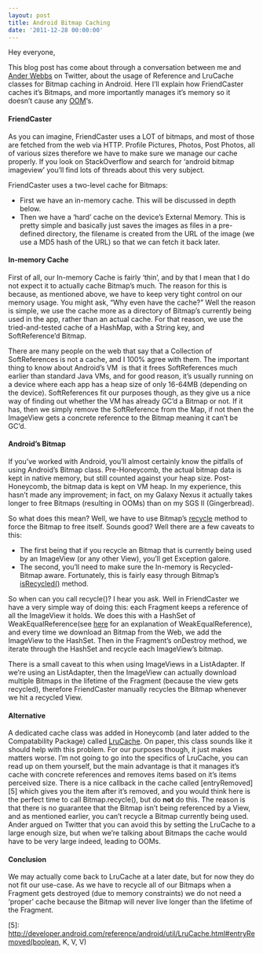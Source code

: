 ```yaml
---
layout: post
title: Android Bitmap Caching
date: '2011-12-28 00:00:00'
---
```


Hey everyone,

This blog post has come about through a conversation between me and [Ander Webbs][1] on Twitter, about the usage of Reference and LruCache classes for Bitmap caching in Android. Here I&#8217;ll explain how FriendCaster caches it&#8217;s Bitmaps, and more importantly manages it&#8217;s memory so it doesn&#8217;t cause any [OOM][2]&#8216;s.  
<!--more-->

#### FriendCaster

As you can imagine, FriendCaster uses a LOT of bitmaps, and most of those are fetched from the web via HTTP. Profile Pictures, Photos, Post Photos, all of various sizes therefore we have to make sure we manage our cache properly. If you look on StackOverflow and search for &#8216;android bitmap imageview&#8217; you&#8217;ll find lots of threads about this very subject.

FriendCaster uses a two-level cache for Bitmaps:

*   First we have an in-memory cache. This will be discussed in depth below.
*   Then we have a &#8216;hard&#8217; cache on the device&#8217;s External Memory. This is pretty simple and basically just saves the images as files in a pre-defined directory, the filename is created from the URL of the image (we use a MD5 hash of the URL) so that we can fetch it back later.

#### In-memory Cache

First of all, our In-memory Cache is fairly &#8216;thin&#8217;, and by that I mean that I do not expect it to actually cache Bitmap&#8217;s much. The reason for this is because, as mentioned above, we have to keep very tight control on our memory usage. You might ask, &#8220;Why even have the cache?&#8221; Well the reason is simple, we use the cache more as a directory of Bitmap&#8217;s currently being used in the app, rather than an actual cache. For that reason, we use the tried-and-tested cache of a HashMap, with a String key, and SoftReference&#8217;d Bitmap.

There are many people on the web that say that a Collection of SoftReferences is not a cache, and I 100% agree with them. The important thing to know about Android&#8217;s VM  is that it frees SoftReferences much earlier than standard Java VMs, and for good reason, it&#8217;s usually running on a device where each app has a heap size of only 16-64MB (depending on the device). SoftReferences fit our purposes though, as they give us a nice way of finding out whether the VM has already GC&#8217;d a Bitmap or not. If it has, then we simply remove the SoftReference from the Map, if not then the ImageView gets a concrete reference to the Bitmap meaning it can&#8217;t be GC&#8217;d.

#### Android&#8217;s Bitmap

If you&#8217;ve worked with Android, you&#8217;ll almost certainly know the pitfalls of using Android&#8217;s Bitmap class. Pre-Honeycomb, the actual bitmap data is kept in native memory, but still counted against your heap size. Post-Honeycomb, the bitmap data is kept on VM heap. In my experience, this hasn&#8217;t made any improvement; in fact, on my Galaxy Nexus it actually takes longer to free Bitmaps (resulting in OOMs) than on my SGS II (Gingerbread).

So what does this mean? Well, we have to use Bitmap&#8217;s [recycle][3] method to force the Bitmap to free itself. Sounds good? Well there are a few caveats to this:

*   The first being that if you recycle an Bitmap that is currently being used by an ImageView (or any other View), you&#8217;ll get Exception galore.
*   The second, you&#8217;ll need to make sure the In-memory is Recycled-Bitmap aware. Fortunately, this is fairly easy through Bitmap&#8217;s <a href="http://developer.android.com/reference/android/graphics/Bitmap.html#isRecycled()" target="_blank">isRecycled()</a> method.

So when can you call recycle()? I hear you ask. Well in FriendCaster we have a very simple way of doing this: each Fragment keeps a reference of all the ImageView it holds. We does this with a HashSet of WeakEqualReference(see <a href="http://www.senab.co.uk/2011/12/20/dangers-of-using-weakreferencesoftreference-in-hash-based-collections/" target="_blank">here</a> for an explanation of WeakEqualReference), and every time we download an Bitmap from the Web, we add the ImageView to the HashSet. Then in the Fragment&#8217;s onDestroy method, we iterate through the HashSet and recycle each ImageView&#8217;s bitmap.

There is a small caveat to this when using ImageViews in a ListAdapter. If we&#8217;re using an ListAdapter, then the ImageView can actually download multiple Bitmaps in the lifetime of the Fragment (because the view gets recycled), therefore FriendCaster manually recycles the Bitmap whenever we hit a recycled View.

#### Alternative

A dedicated cache class was added in Honeycomb (and later added to the Compatability Package) called [LruCache][4]. On paper, this class sounds like it should help with this problem. For our purposes though, it just makes matters worse. I&#8217;m not going to go into the specifics of LruCache, you can read up on them yourself, but the main advantage is that it manages it&#8217;s cache with concrete references and removes items based on it&#8217;s items perceived size. There is a nice callback in the cache called [entryRemoved][5] which gives you the item after it&#8217;s removed, and you would think here is the perfect time to call Bitmap.recycle(), but do **not** do this. The reason is that there is no guarantee that the Bitmap isn&#8217;t being referenced by a View, and as mentioned earlier, you can&#8217;t recycle a Bitmap currently being used. Ander argued on Twitter that you can avoid this by setting the LruCache to a large enough size, but when we&#8217;re talking about Bitmaps the cache would have to be very large indeed, leading to OOMs.

#### Conclusion

We may actually come back to LruCache at a later date, but for now they do not fit our use-case. As we have to recycle all of our Bitmaps when a Fragment gets destroyed (due to memory constraints) we do not need a &#8216;proper&#8217; cache because the Bitmap will never live longer than the lifetime of the Fragment.

 [1]: http://jbthemes.com/anderweb/
 [2]: http://developer.android.com/reference/java/lang/OutOfMemoryError.html
 [3]: http://developer.android.com/reference/android/graphics/Bitmap.html#recycle()
 [4]: http://developer.android.com/reference/android/util/LruCache.html
 [5]: http://developer.android.com/reference/android/util/LruCache.html#entryRemoved(boolean, K, V, V)